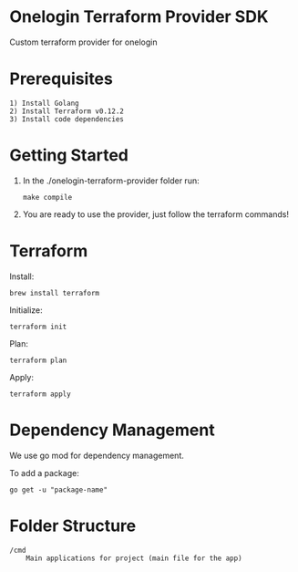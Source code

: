 # Onelogin Terraform Provider SDK
Custom terraform provider for onelogin

# Prerequisites
    1) Install Golang
    2) Install Terraform v0.12.2
    3) Install code dependencies

# Getting Started
1) In the ./onelogin-terraform-provider folder run:
    ```
    make compile
    ```
2) You are ready to use the provider, just follow the terraform commands!

# Terraform
Install:
```
brew install terraform
```

Initialize:
 ```
terraform init
```

Plan:
```
terraform plan
```

Apply:
```
terraform apply
```

# Dependency Management
We use go mod for dependency management.

To add a package:

```
go get -u "package-name"
```

# Folder Structure

    /cmd
        Main applications for project (main file for the app)
